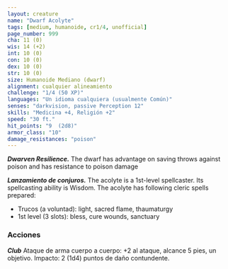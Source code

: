 ```yaml
---
layout: creature
name: "Dwarf Acolyte"
tags: [medium, humanoide, cr1/4, unofficial]
page_number: 999
cha: 11 (0)
wis: 14 (+2)
int: 10 (0)
con: 10 (0)
dex: 10 (0)
str: 10 (0)
size: Humanoide Mediano (dwarf)
alignment: cualquier alineamiento
challenge: "1/4 (50 XP)"
languages: "Un idioma cualquiera (usualmente Común)"
senses: "darkvision, passive Perception 12"
skills: "Medicina +4, Religión +2"
speed: "30 ft."
hit_points: "9  (2d8)"
armor_class: "10"
damage_resistances: "poison"
---
```


***Dwarven Resilience.*** The dwarf has advantage on saving throws against poison and has resistance to poison damage

***Lanzamiento de conjuros.*** The acolyte is a 1st-level spellcaster. Its spellcasting ability is Wisdom. The acolyte has following cleric spells prepared:
* Trucos (a voluntad): light, sacred flame, thaumaturgy
* 1st level (3 slots): bless, cure wounds, sanctuary

### Acciones

***Club*** Ataque de arma cuerpo a cuerpo: +2 al ataque, alcance 5 pies, un objetivo. Impacto: 2 (1d4) puntos de daño contundente.